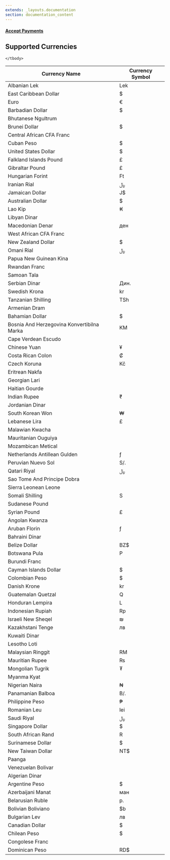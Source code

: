 ```yaml
---
extends: _layouts.documentation
section: documentation_content
---
```


#### [Accept Payments](/docs/payments)
## Supported Currencies

<div class="overflow-y-auto scrollbar-w-2 scrollbar-track-grey-lighter scrollbar-thumb-rounded scrollbar-thumb-grey scrolling-touch">
  
<table class="w-full text-left table-collapse">
 <thead>
        <tr>
        <th class="text-sm font-semibold text-grey-darker p-4 bg-grey-lighter">Currency Name</th>
        <th class="text-sm font-semibold text-grey-darker p-4 bg-grey-lighter">Currency Symbol</th>   
        </tr>
    </thead>
    <tbody>
        <tr>
            <td class="p-4 border-t border-grey-light font-mono text-sm text-grey-darkest whitespace-no-wrap">
               Albanian Lek
            </td>
            <td class="p-4 border-t border-grey-light font-mono text-sm text-blue-lighter whitespace-no-wrap">
                Lek
            </td>
        </tr>
         <tr>
            <td class="p-4 border-t border-grey-light font-mono text-sm text-grey-darkest whitespace-no-wrap">
               East Caribbean Dollar
            </td>
            <td class="p-4 border-t border-grey-light font-mono text-sm text-blue-lighter whitespace-no-wrap">
                $
            </td>
        </tr>
         <tr>
            <td class="p-4 border-t border-grey-light font-mono text-sm text-grey-darkest whitespace-no-wrap">
               Euro
            </td>
            <td class="p-4 border-t border-grey-light font-mono text-sm text-blue-lighter whitespace-no-wrap">
                €
            </td>
        </tr>
         <tr>
            <td class="p-4 border-t border-grey-light font-mono text-sm text-grey-darkest whitespace-no-wrap">
               Barbadian Dollar
            </td>
            <td class="p-4 border-t border-grey-light font-mono text-sm text-blue-lighter whitespace-no-wrap">
               $
            </td>
        </tr> 
        <tr>
            <td class="p-4 border-t border-grey-light font-mono text-sm text-grey-darkest whitespace-no-wrap">
              Bhutanese Ngultrum
            </td>
            <td class="p-4 border-t border-grey-light font-mono text-sm text-blue-lighter whitespace-no-wrap">         
            </td>
        </tr>
        <tr>
            <td class="p-4 border-t border-grey-light font-mono text-sm text-grey-darkest whitespace-no-wrap">
              Brunei Dollar
            </td>
            <td class="p-4 border-t border-grey-light font-mono text-sm text-blue-lighter whitespace-no-wrap">
            $         
            </td>
        </tr>
        <tr>
            <td class="p-4 border-t border-grey-light font-mono text-sm text-grey-darkest whitespace-no-wrap">
             Central African CFA Franc
            </td>
            <td class="p-4 border-t border-grey-light font-mono text-sm text-blue-lighter whitespace-no-wrap">         
            </td>
        </tr>
        <tr>
            <td class="p-4 border-t border-grey-light font-mono text-sm text-grey-darkest whitespace-no-wrap">
              Cuban Peso
            </td>
            <td class="p-4 border-t border-grey-light font-mono text-sm text-blue-lighter whitespace-no-wrap">  
            $       
            </td>
        </tr>
         <tr>
            <td class="p-4 border-t border-grey-light font-mono text-sm text-grey-darkest whitespace-no-wrap">
              United States Dollar
            </td>
            <td class="p-4 border-t border-grey-light font-mono text-sm text-blue-lighter whitespace-no-wrap">  
            $       
            </td>
        </tr>
         <tr>
            <td class="p-4 border-t border-grey-light font-mono text-sm text-grey-darkest whitespace-no-wrap">
              Falkland Islands Pound
            </td>
            <td class="p-4 border-t border-grey-light font-mono text-sm text-blue-lighter whitespace-no-wrap">  
            £     
            </td>
        </tr>
         <tr>
            <td class="p-4 border-t border-grey-light font-mono text-sm text-grey-darkest whitespace-no-wrap">
              Gibraltar Pound
            </td>
            <td class="p-4 border-t border-grey-light font-mono text-sm text-blue-lighter whitespace-no-wrap">  
                £       
            </td>
        </tr>
         <tr>
            <td class="p-4 border-t border-grey-light font-mono text-sm text-grey-darkest whitespace-no-wrap">
              Hungarian Forint
            </td>
            <td class="p-4 border-t border-grey-light font-mono text-sm text-blue-lighter whitespace-no-wrap">  
                Ft    
            </td>
        </tr>
         <tr>
            <td class="p-4 border-t border-grey-light font-mono text-sm text-grey-darkest whitespace-no-wrap">
              Iranian Rial
            </td>
            <td class="p-4 border-t border-grey-light font-mono text-sm text-blue-lighter whitespace-no-wrap">  
               ﷼      
            </td>
        </tr>
         <tr>
            <td class="p-4 border-t border-grey-light font-mono text-sm text-grey-darkest whitespace-no-wrap">
            Jamaican Dollar
            </td>
            <td class="p-4 border-t border-grey-light font-mono text-sm text-blue-lighter whitespace-no-wrap">  
               J$    
            </td>
        </tr>
        <tr>
            <td class="p-4 border-t border-grey-light font-mono text-sm text-grey-darkest whitespace-no-wrap">
            Australian Dollar
            </td>
            <td class="p-4 border-t border-grey-light font-mono text-sm text-blue-lighter whitespace-no-wrap">  
               $    
            </td>
        </tr>
        <tr>
            <td class="p-4 border-t border-grey-light font-mono text-sm text-grey-darkest whitespace-no-wrap">
            Lao Kip
            </td>
            <td class="p-4 border-t border-grey-light font-mono text-sm text-blue-lighter whitespace-no-wrap">  
               ₭  
            </td>
        </tr>
        <tr>
            <td class="p-4 border-t border-grey-light font-mono text-sm text-grey-darkest whitespace-no-wrap">
            Libyan Dinar
            </td>
            <td class="p-4 border-t border-grey-light font-mono text-sm text-blue-lighter whitespace-no-wrap">   
            </td>
        </tr>
        <tr>
            <td class="p-4 border-t border-grey-light font-mono text-sm text-grey-darkest whitespace-no-wrap">
           Macedonian Denar
            </td>
            <td class="p-4 border-t border-grey-light font-mono text-sm text-blue-lighter whitespace-no-wrap"> 
            ден  
            </td>
        </tr>
        <tr>
            <td class="p-4 border-t border-grey-light font-mono text-sm text-grey-darkest whitespace-no-wrap">
            West African CFA Franc
            </td>
            <td class="p-4 border-t border-grey-light font-mono text-sm text-blue-lighter whitespace-no-wrap">   
            </td>
        </tr>
        <tr>
            <td class="p-4 border-t border-grey-light font-mono text-sm text-grey-darkest whitespace-no-wrap">
           New Zealand Dollar
            </td>
            <td class="p-4 border-t border-grey-light font-mono text-sm text-blue-lighter whitespace-no-wrap">  
            $ 
            </td>
        </tr>
        <tr>
            <td class="p-4 border-t border-grey-light font-mono text-sm text-grey-darkest whitespace-no-wrap">
           Omani Rial
            </td>
            <td class="p-4 border-t border-grey-light font-mono text-sm text-blue-lighter whitespace-no-wrap">  
           ﷼
            </td>
        </tr>
        <tr>
            <td class="p-4 border-t border-grey-light font-mono text-sm text-grey-darkest whitespace-no-wrap">
           Papua New Guinean Kina
            </td>
            <td class="p-4 border-t border-grey-light font-mono text-sm text-blue-lighter whitespace-no-wrap">  
            </td>
        </tr>
        <tr>
            <td class="p-4 border-t border-grey-light font-mono text-sm text-grey-darkest whitespace-no-wrap">
           Rwandan Franc
            </td>
            <td class="p-4 border-t border-grey-light font-mono text-sm text-blue-lighter whitespace-no-wrap">  
            </td>
        </tr>
        <tr>
            <td class="p-4 border-t border-grey-light font-mono text-sm text-grey-darkest whitespace-no-wrap">
          Samoan Tala
            </td>
            <td class="p-4 border-t border-grey-light font-mono text-sm text-blue-lighter whitespace-no-wrap">  
            </td>
        </tr>
        <tr>
            <td class="p-4 border-t border-grey-light font-mono text-sm text-grey-darkest whitespace-no-wrap">
           Serbian Dinar
            </td>
            <td class="p-4 border-t border-grey-light font-mono text-sm text-blue-lighter whitespace-no-wrap">
            Дин.  
            </td>
        </tr>
        <tr>
            <td class="p-4 border-t border-grey-light font-mono text-sm text-grey-darkest whitespace-no-wrap">
           Swedish Krona
            </td>
            <td class="p-4 border-t border-grey-light font-mono text-sm text-blue-lighter whitespace-no-wrap"> 
            kr
            </td>
        </tr>
        <tr>
            <td class="p-4 border-t border-grey-light font-mono text-sm text-grey-darkest whitespace-no-wrap">
           Tanzanian Shilling
            </td>
            <td class="p-4 border-t border-grey-light font-mono text-sm text-blue-lighter whitespace-no-wrap"> 
            TSh
            </td>
        </tr>
        <tr>
            <td class="p-4 border-t border-grey-light font-mono text-sm text-grey-darkest whitespace-no-wrap">
           Armenian Dram
            </td>
            <td class="p-4 border-t border-grey-light font-mono text-sm text-blue-lighter whitespace-no-wrap"> 
            </td>
        </tr>
        <tr>
            <td class="p-4 border-t border-grey-light font-mono text-sm text-grey-darkest whitespace-no-wrap">
           Bahamian Dollar
            </td>
            <td class="p-4 border-t border-grey-light font-mono text-sm text-blue-lighter whitespace-no-wrap"> 
            $
            </td>
        </tr>
         <tr>
            <td class="p-4 border-t border-grey-light font-mono text-sm text-grey-darkest whitespace-no-wrap">
           Bosnia And Herzegovina Konvertibilna Marka
            </td>
            <td class="p-4 border-t border-grey-light font-mono text-sm text-blue-lighter whitespace-no-wrap"> 
            KM
            </td>
        </tr>
         <tr>
            <td class="p-4 border-t border-grey-light font-mono text-sm text-grey-darkest whitespace-no-wrap">
           Cape Verdean Escudo
            </td>
            <td class="p-4 border-t border-grey-light font-mono text-sm text-blue-lighter whitespace-no-wrap"> 
            </td>
        </tr>
         <tr>
            <td class="p-4 border-t border-grey-light font-mono text-sm text-grey-darkest whitespace-no-wrap">
           Chinese Yuan
            </td>
            <td class="p-4 border-t border-grey-light font-mono text-sm text-blue-lighter whitespace-no-wrap"> 
           ¥
            </td>
        </tr>
          <tr>
            <td class="p-4 border-t border-grey-light font-mono text-sm text-grey-darkest whitespace-no-wrap">
           Costa Rican Colon
            </td>
            <td class="p-4 border-t border-grey-light font-mono text-sm text-blue-lighter whitespace-no-wrap"> 
           ₡
            </td>
        </tr>
          <tr>
            <td class="p-4 border-t border-grey-light font-mono text-sm text-grey-darkest whitespace-no-wrap">
           Czech Koruna
            </td>
            <td class="p-4 border-t border-grey-light font-mono text-sm text-blue-lighter whitespace-no-wrap"> 
           Kč
            </td>
        </tr>
        <tr>
            <td class="p-4 border-t border-grey-light font-mono text-sm text-grey-darkest whitespace-no-wrap">
           Eritrean Nakfa
            </td>
            <td class="p-4 border-t border-grey-light font-mono text-sm text-blue-lighter whitespace-no-wrap"> 
            </td>
        </tr>
        <tr>
            <td class="p-4 border-t border-grey-light font-mono text-sm text-grey-darkest whitespace-no-wrap">
           Georgian Lari
            </td>
            <td class="p-4 border-t border-grey-light font-mono text-sm text-blue-lighter whitespace-no-wrap"> 
            </td>
        </tr>
        <tr>
            <td class="p-4 border-t border-grey-light font-mono text-sm text-grey-darkest whitespace-no-wrap">
           Haitian Gourde
            </td>
            <td class="p-4 border-t border-grey-light font-mono text-sm text-blue-lighter whitespace-no-wrap"> 
            </td>
        </tr>
        <tr>
            <td class="p-4 border-t border-grey-light font-mono text-sm text-grey-darkest whitespace-no-wrap">
           Indian Rupee
            </td>
            <td class="p-4 border-t border-grey-light font-mono text-sm text-blue-lighter whitespace-no-wrap"> 
            ₹
            </td>
        </tr>
         <tr>
            <td class="p-4 border-t border-grey-light font-mono text-sm text-grey-darkest whitespace-no-wrap">
           Jordanian Dinar
            </td>
            <td class="p-4 border-t border-grey-light font-mono text-sm text-blue-lighter whitespace-no-wrap"> 
            </td>
        </tr>
         <tr>
            <td class="p-4 border-t border-grey-light font-mono text-sm text-grey-darkest whitespace-no-wrap">
          South Korean Won
            </td>
            <td class="p-4 border-t border-grey-light font-mono text-sm text-blue-lighter whitespace-no-wrap"> 
            ₩
            </td>
        </tr>
         <tr>
            <td class="p-4 border-t border-grey-light font-mono text-sm text-grey-darkest whitespace-no-wrap">
           Lebanese Lira
            </td>
            <td class="p-4 border-t border-grey-light font-mono text-sm text-blue-lighter whitespace-no-wrap"> 
            £
            </td>
        </tr>
          <tr>
            <td class="p-4 border-t border-grey-light font-mono text-sm text-grey-darkest whitespace-no-wrap">
           Malawian Kwacha
            </td>
            <td class="p-4 border-t border-grey-light font-mono text-sm text-blue-lighter whitespace-no-wrap"> 
            </td>
        </tr>
          <tr>
            <td class="p-4 border-t border-grey-light font-mono text-sm text-grey-darkest whitespace-no-wrap">
           Mauritanian Ouguiya
            </td>
            <td class="p-4 border-t border-grey-light font-mono text-sm text-blue-lighter whitespace-no-wrap"> 
            </td>
        </tr>
        <tr>
            <td class="p-4 border-t border-grey-light font-mono text-sm text-grey-darkest whitespace-no-wrap">
           Mozambican Metical
            </td>
            <td class="p-4 border-t border-grey-light font-mono text-sm text-blue-lighter whitespace-no-wrap"> 
            </td>
        </tr>
        <tr>
            <td class="p-4 border-t border-grey-light font-mono text-sm text-grey-darkest whitespace-no-wrap">
         Netherlands Antillean Gulden
            </td>
            <td class="p-4 border-t border-grey-light font-mono text-sm text-blue-lighter whitespace-no-wrap"> 
            ƒ
            </td>
        </tr>
        <tr>
            <td class="p-4 border-t border-grey-light font-mono text-sm text-grey-darkest whitespace-no-wrap">
          Peruvian Nuevo Sol
            </td>
            <td class="p-4 border-t border-grey-light font-mono text-sm text-blue-lighter whitespace-no-wrap"> 
            S/.
            </td>
        </tr>
        <tr>
            <td class="p-4 border-t border-grey-light font-mono text-sm text-grey-darkest whitespace-no-wrap">
           Qatari Riyal
            </td>
            <td class="p-4 border-t border-grey-light font-mono text-sm text-blue-lighter whitespace-no-wrap"> 
            ﷼
            </td>
        </tr>
        <tr>
            <td class="p-4 border-t border-grey-light font-mono text-sm text-grey-darkest whitespace-no-wrap">
           Sao Tome And Principe Dobra
            </td>
            <td class="p-4 border-t border-grey-light font-mono text-sm text-blue-lighter whitespace-no-wrap"> 
            </td>
        </tr>
        <tr>
            <td class="p-4 border-t border-grey-light font-mono text-sm text-grey-darkest whitespace-no-wrap">
           Sierra Leonean Leone
            </td>
            <td class="p-4 border-t border-grey-light font-mono text-sm text-blue-lighter whitespace-no-wrap"> 
            </td>
        </tr>
        <tr>
            <td class="p-4 border-t border-grey-light font-mono text-sm text-grey-darkest whitespace-no-wrap">
           Somali Shilling
            </td>
            <td class="p-4 border-t border-grey-light font-mono text-sm text-blue-lighter whitespace-no-wrap"> 
            S
            </td>
        </tr>
        <tr>
            <td class="p-4 border-t border-grey-light font-mono text-sm text-grey-darkest whitespace-no-wrap">
           Sudanese Pound
            </td>
            <td class="p-4 border-t border-grey-light font-mono text-sm text-blue-lighter whitespace-no-wrap"> 
            </td>
        </tr>
        <tr>
            <td class="p-4 border-t border-grey-light font-mono text-sm text-grey-darkest whitespace-no-wrap">
           Syrian Pound
            </td>
            <td class="p-4 border-t border-grey-light font-mono text-sm text-blue-lighter whitespace-no-wrap"> 
            £
            </td>
        </tr>
        <tr>
            <td class="p-4 border-t border-grey-light font-mono text-sm text-grey-darkest whitespace-no-wrap">
           Angolan Kwanza
            </td>
            <td class="p-4 border-t border-grey-light font-mono text-sm text-blue-lighter whitespace-no-wrap"> 
            </td>
        </tr>
        <tr>
            <td class="p-4 border-t border-grey-light font-mono text-sm text-grey-darkest whitespace-no-wrap">
          Aruban Florin
            </td>
            <td class="p-4 border-t border-grey-light font-mono text-sm text-blue-lighter whitespace-no-wrap"> 
            ƒ
            </td>
        </tr>
        <tr>
            <td class="p-4 border-t border-grey-light font-mono text-sm text-grey-darkest whitespace-no-wrap">
           Bahraini Dinar
            </td>
            <td class="p-4 border-t border-grey-light font-mono text-sm text-blue-lighter whitespace-no-wrap"> 
            </td>
        </tr>
        <tr>
            <td class="p-4 border-t border-grey-light font-mono text-sm text-grey-darkest whitespace-no-wrap">
           Belize Dollar
            </td>
            <td class="p-4 border-t border-grey-light font-mono text-sm text-blue-lighter whitespace-no-wrap">
            BZ$ 
            </td>
        </tr>
        <tr>
            <td class="p-4 border-t border-grey-light font-mono text-sm text-grey-darkest whitespace-no-wrap">
           Botswana Pula
            </td>
            <td class="p-4 border-t border-grey-light font-mono text-sm text-blue-lighter whitespace-no-wrap">
            P 
            </td>
        </tr>
        <tr>
            <td class="p-4 border-t border-grey-light font-mono text-sm text-grey-darkest whitespace-no-wrap">
           Burundi Franc
            </td>
            <td class="p-4 border-t border-grey-light font-mono text-sm text-blue-lighter whitespace-no-wrap">
            </td>
        </tr>
        <tr>
            <td class="p-4 border-t border-grey-light font-mono text-sm text-grey-darkest whitespace-no-wrap">
           Cayman Islands Dollar
            </td>
            <td class="p-4 border-t border-grey-light font-mono text-sm text-blue-lighter whitespace-no-wrap">
            $
            </td>
        </tr>
         <tr>
            <td class="p-4 border-t border-grey-light font-mono text-sm text-grey-darkest whitespace-no-wrap">
           Colombian Peso
            </td>
            <td class="p-4 border-t border-grey-light font-mono text-sm text-blue-lighter whitespace-no-wrap">
            $
            </td>
        </tr>
         <tr>
            <td class="p-4 border-t border-grey-light font-mono text-sm text-grey-darkest whitespace-no-wrap">
           Danish Krone
            </td>
            <td class="p-4 border-t border-grey-light font-mono text-sm text-blue-lighter whitespace-no-wrap">
            kr
            </td>
        </tr>
         <tr>
            <td class="p-4 border-t border-grey-light font-mono text-sm text-grey-darkest whitespace-no-wrap">
           Guatemalan Quetzal
            </td>
            <td class="p-4 border-t border-grey-light font-mono text-sm text-blue-lighter whitespace-no-wrap">
            Q
            </td>
        </tr>
         <tr>
            <td class="p-4 border-t border-grey-light font-mono text-sm text-grey-darkest whitespace-no-wrap">
           Honduran Lempira
            </td>
            <td class="p-4 border-t border-grey-light font-mono text-sm text-blue-lighter whitespace-no-wrap">
            L
            </td>
        </tr>
         <tr>
            <td class="p-4 border-t border-grey-light font-mono text-sm text-grey-darkest whitespace-no-wrap">
           Indonesian Rupiah
            </td>
            <td class="p-4 border-t border-grey-light font-mono text-sm text-blue-lighter whitespace-no-wrap">
            Rp
            </td>
        </tr>
         <tr>
            <td class="p-4 border-t border-grey-light font-mono text-sm text-grey-darkest whitespace-no-wrap">
           Israeli New Sheqel
            </td>
            <td class="p-4 border-t border-grey-light font-mono text-sm text-blue-lighter whitespace-no-wrap">
            ₪
            </td>
        </tr>
        <tr>
            <td class="p-4 border-t border-grey-light font-mono text-sm text-grey-darkest whitespace-no-wrap">
           Kazakhstani Tenge
            </td>
            <td class="p-4 border-t border-grey-light font-mono text-sm text-blue-lighter whitespace-no-wrap">
            лв
            </td>
        </tr>
        <tr>
            <td class="p-4 border-t border-grey-light font-mono text-sm text-grey-darkest whitespace-no-wrap">
           Kuwaiti Dinar
            </td>
            <td class="p-4 border-t border-grey-light font-mono text-sm text-blue-lighter whitespace-no-wrap">
            </td>
        </tr>
        <tr>
            <td class="p-4 border-t border-grey-light font-mono text-sm text-grey-darkest whitespace-no-wrap">
           Lesotho Loti
            </td>
            <td class="p-4 border-t border-grey-light font-mono text-sm text-blue-lighter whitespace-no-wrap">
            </td>
        </tr>
        <tr>
            <td class="p-4 border-t border-grey-light font-mono text-sm text-grey-darkest whitespace-no-wrap">
          Malaysian Ringgit
            </td>
            <td class="p-4 border-t border-grey-light font-mono text-sm text-blue-lighter whitespace-no-wrap">
            RM
            </td>
        </tr>
        <tr>
            <td class="p-4 border-t border-grey-light font-mono text-sm text-grey-darkest whitespace-no-wrap">
           Mauritian Rupee
            </td>
            <td class="p-4 border-t border-grey-light font-mono text-sm text-blue-lighter whitespace-no-wrap">
            ₨
            </td>
        </tr>
        <tr>
            <td class="p-4 border-t border-grey-light font-mono text-sm text-grey-darkest whitespace-no-wrap">
           Mongolian Tugrik
            </td>
            <td class="p-4 border-t border-grey-light font-mono text-sm text-blue-lighter whitespace-no-wrap">
            ₮
            </td>
        </tr>
        <tr>
            <td class="p-4 border-t border-grey-light font-mono text-sm text-grey-darkest whitespace-no-wrap">
           Myanma Kyat
            </td>
            <td class="p-4 border-t border-grey-light font-mono text-sm text-blue-lighter whitespace-no-wrap">
            </td>
        </tr>
        <tr>
            <td class="p-4 border-t border-grey-light font-mono text-sm text-grey-darkest whitespace-no-wrap">
           Nigerian Naira
            </td>
            <td class="p-4 border-t border-grey-light font-mono text-sm text-blue-lighter whitespace-no-wrap">
           ₦
            </td>
        </tr>
        <tr>
            <td class="p-4 border-t border-grey-light font-mono text-sm text-grey-darkest whitespace-no-wrap">
           Panamanian Balboa
            </td>
            <td class="p-4 border-t border-grey-light font-mono text-sm text-blue-lighter whitespace-no-wrap">
            B/.
            </td>
        </tr>
         <tr>
            <td class="p-4 border-t border-grey-light font-mono text-sm text-grey-darkest whitespace-no-wrap">
           Philippine Peso
            </td>
            <td class="p-4 border-t border-grey-light font-mono text-sm text-blue-lighter whitespace-no-wrap">
            ₱
            </td>
        </tr>
         <tr>
            <td class="p-4 border-t border-grey-light font-mono text-sm text-grey-darkest whitespace-no-wrap">
           Romanian Leu
            </td>
            <td class="p-4 border-t border-grey-light font-mono text-sm text-blue-lighter whitespace-no-wrap">
            lei
            </td>
        </tr>
         <tr>
            <td class="p-4 border-t border-grey-light font-mono text-sm text-grey-darkest whitespace-no-wrap">
           Saudi Riyal
            </td>
            <td class="p-4 border-t border-grey-light font-mono text-sm text-blue-lighter whitespace-no-wrap">
            ﷼
            </td>
        </tr>
         <tr>
            <td class="p-4 border-t border-grey-light font-mono text-sm text-grey-darkest whitespace-no-wrap">
           Singapore Dollar
            </td>
            <td class="p-4 border-t border-grey-light font-mono text-sm text-blue-lighter whitespace-no-wrap">
            $
            </td>
        </tr>
         <tr>
            <td class="p-4 border-t border-grey-light font-mono text-sm text-grey-darkest whitespace-no-wrap">
           South African Rand
            </td>
            <td class="p-4 border-t border-grey-light font-mono text-sm text-blue-lighter whitespace-no-wrap">
            R
            </td>
        </tr>
         <tr>
            <td class="p-4 border-t border-grey-light font-mono text-sm text-grey-darkest whitespace-no-wrap">
           Surinamese Dollar
            </td>
            <td class="p-4 border-t border-grey-light font-mono text-sm text-blue-lighter whitespace-no-wrap">
            $
            </td>
        </tr>
        <tr>
            <td class="p-4 border-t border-grey-light font-mono text-sm text-grey-darkest whitespace-no-wrap">
          New Taiwan Dollar
            </td>
            <td class="p-4 border-t border-grey-light font-mono text-sm text-blue-lighter whitespace-no-wrap">
            NT$
            </td>
        </tr>
        <tr>
            <td class="p-4 border-t border-grey-light font-mono text-sm text-grey-darkest whitespace-no-wrap">
           Paanga
            </td>
            <td class="p-4 border-t border-grey-light font-mono text-sm text-blue-lighter whitespace-no-wrap">
            </td>
        </tr>
        <tr>
            <td class="p-4 border-t border-grey-light font-mono text-sm text-grey-darkest whitespace-no-wrap">
           Venezuelan Bolivar
            </td>
            <td class="p-4 border-t border-grey-light font-mono text-sm text-blue-lighter whitespace-no-wrap">
            </td>
        </tr>
        <tr>
            <td class="p-4 border-t border-grey-light font-mono text-sm text-grey-darkest whitespace-no-wrap">
           Algerian Dinar
            </td>
            <td class="p-4 border-t border-grey-light font-mono text-sm text-blue-lighter whitespace-no-wrap">
            </td>
        </tr>
        <tr>
            <td class="p-4 border-t border-grey-light font-mono text-sm text-grey-darkest whitespace-no-wrap">
           Argentine Peso
            </td>
            <td class="p-4 border-t border-grey-light font-mono text-sm text-blue-lighter whitespace-no-wrap">
            $
            </td>
        </tr>
         <tr>
            <td class="p-4 border-t border-grey-light font-mono text-sm text-grey-darkest whitespace-no-wrap">
           Azerbaijani Manat
            </td>
            <td class="p-4 border-t border-grey-light font-mono text-sm text-blue-lighter whitespace-no-wrap">
            ман
            </td>
        </tr>
        <tr>
            <td class="p-4 border-t border-grey-light font-mono text-sm text-grey-darkest whitespace-no-wrap">
          Belarusian Ruble
            </td>
            <td class="p-4 border-t border-grey-light font-mono text-sm text-blue-lighter whitespace-no-wrap">
           p.
            </td>
        </tr>
        <tr>
            <td class="p-4 border-t border-grey-light font-mono text-sm text-grey-darkest whitespace-no-wrap">
          Bolivian Boliviano
            </td>
            <td class="p-4 border-t border-grey-light font-mono text-sm text-blue-lighter whitespace-no-wrap">
          $b
            </td>
        </tr>
        <tr>
            <td class="p-4 border-t border-grey-light font-mono text-sm text-grey-darkest whitespace-no-wrap">
          Bulgarian Lev
            </td>
            <td class="p-4 border-t border-grey-light font-mono text-sm text-blue-lighter whitespace-no-wrap">
           лв
            </td>
        </tr>
        <tr>
            <td class="p-4 border-t border-grey-light font-mono text-sm text-grey-darkest whitespace-no-wrap">
          Canadian Dollar
            </td>
            <td class="p-4 border-t border-grey-light font-mono text-sm text-blue-lighter whitespace-no-wrap">
           $
            </td>
        </tr>
         <tr>
            <td class="p-4 border-t border-grey-light font-mono text-sm text-grey-darkest whitespace-no-wrap">
          Chilean Peso
            </td>
            <td class="p-4 border-t border-grey-light font-mono text-sm text-blue-lighter whitespace-no-wrap">
           $
            </td>
        </tr>
         <tr>
            <td class="p-4 border-t border-grey-light font-mono text-sm text-grey-darkest whitespace-no-wrap">
          Congolese Franc
            </td>
            <td class="p-4 border-t border-grey-light font-mono text-sm text-blue-lighter whitespace-no-wrap">
            </td>
        </tr>
         <tr>
            <td class="p-4 border-t border-grey-light font-mono text-sm text-grey-darkest whitespace-no-wrap">
          Dominican Peso
            </td>
            <td class="p-4 border-t border-grey-light font-mono text-sm text-blue-lighter whitespace-no-wrap">
           RD$
            </td>
        </tr>

    </tbody>
</div>